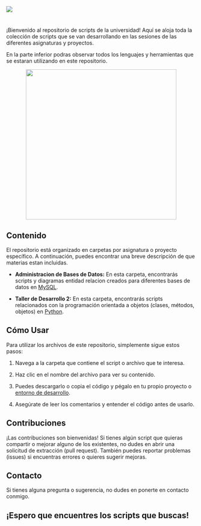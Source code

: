 <img src="https://github.com/FreddMX/resource/blob/main/header.png" />

#

<!-- <img src="https://i.postimg.cc/ZY6yKsTL/UNACH.png" alt="UNACH.png" width="100"/> -->

¡Bienvenido al repositorio de scripts de la universidad! Aquí se aloja toda la colección de scripts que se van desarrollando en las sesiones de las diferentes asignaturas y proyectos.

En la parte inferior podras observar todos los lenguajes y herramientas que se estaran utilizando en este repositorio. 

<p align="center">
  <img src="https://skillicons.dev/icons?i=python,java,php,mysql,mongodb,vscode" width="400" />
</p>

## Contenido

El repositorio está organizado en carpetas por asignatura o proyecto específico. A continuación, puedes encontrar una breve descripción de que materias estan incluidas.

- **Administracion de Bases de Datos:** En esta carpeta, encontrarás scripts y diagramas entidad relacion creados para diferentes bases de datos en [MySQL](https://www.mysql.com/).

- **Taller de Desarrollo 2:** En esta carpeta, encontrarás scripts relacionados con la programación orientada a objetos (clases, métodos, objetos) en [Python](https://www.python.org/).

## Cómo Usar

Para utilizar los archivos de este repositorio, simplemente sigue estos pasos:

1. Navega a la carpeta que contiene el script o archivo que te interesa.

2. Haz clic en el nombre del archivo para ver su contenido.

3. Puedes descargarlo o copia el código y pégalo en tu propio proyecto o [entorno de desarrollo](https://code.visualstudio.com/).

4. Asegúrate de leer los comentarios y entender el código antes de usarlo.

## Contribuciones

¡Las contribuciones son bienvenidas! Si tienes algún script que quieras compartir o mejorar alguno de los existentes, no dudes en abrir una solicitud de extracción (pull request). También puedes reportar problemas (issues) si encuentras errores o quieres sugerir mejoras.

## Contacto

Si tienes alguna pregunta o sugerencia, no dudes en ponerte en contacto conmigo.

## ¡Espero que encuentres los scripts que buscas!

